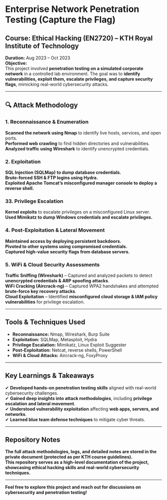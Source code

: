 # Enterprise Network Penetration Testing (Capture the Flag)  

## Course: Ethical Hacking (EN2720) – KTH Royal Institute of Technology  
**Duration:** Aug 2023 – Oct 2023  
**Objective:**  
This project involved **penetration testing on a simulated corporate network** in a controlled lab environment. The goal was to **identify vulnerabilities, exploit them, escalate privileges, and capture security flags**, mimicking real-world cybersecurity attacks.

---
## 🔍 Attack Methodology  

### **1. Reconnaissance & Enumeration**  
**Scanned the network using Nmap** to identify live hosts, services, and open ports.  
**Performed web crawling** to find hidden directories and vulnerabilities.  
**Analyzed traffic using Wireshark** to identify unencrypted credentials.  

### **2️. Exploitation**  
**SQL Injection (SQLMap) to dump database credentials.**  
**Brute-forced SSH & FTP logins using Hydra.**  
**Exploited Apache Tomcat’s misconfigured manager console to deploy a reverse shell.**  

### **33. Privilege Escalation**  
**Kernel exploits** to escalate privileges on a misconfigured Linux server.  
**Used Mimikatz to dump Windows credentials and escalate privileges.**  

### **4️. Post-Exploitation & Lateral Movement**  
**Maintained access by deploying persistent backdoors.**  
**Pivoted to other systems using compromised credentials.**  
**Captured high-value security flags from database servers.**   


### **5️. WiFi & Cloud Security Assessments**
**Traffic Sniffing (Wireshark)** – Captured and analyzed packets to detect **unencrypted credentials & ARP spoofing attacks**.  
**WiFi Cracking (Aircrack-ng)** – Captured WPA2 handshakes and attempted **brute-force key recovery attacks**.  
**Cloud Exploitation** – Identified **misconfigured cloud storage & IAM policy vulnerabilities** for privilege escalation.  


---

## Tools & Techniques Used  
- **Reconnaissance:** Nmap, Wireshark, Burp Suite  
- **Exploitation:** SQLMap, Metasploit, Hydra  
- **Privilege Escalation:** Mimikatz, Linux Exploit Suggester  
- **Post-Exploitation:** Netcat, reverse shells, PowerShell  
- **WiFi & Cloud Attacks:** Aircrack-ng, FoxyProxy  

---

## Key Learnings & Takeaways  
✔ **Developed hands-on penetration testing skills** aligned with real-world cybersecurity challenges.  
✔ **Gained deep insights into attack methodologies**, including **privilege escalation and lateral movement**.  
✔ **Understood vulnerability exploitation** affecting **web apps, servers, and networks**.  
✔ **Learned blue team defense techniques** to mitigate cyber threats.  

---

## Repository Notes  
**The full attack methodologies, logs, and detailed notes are stored in the private document (protected as per KTH course guidelines).**  
**This repository serves as a high-level documentation of the project, showcasing ethical hacking skills and real-world cybersecurity techniques.**  

---
**Feel free to explore this project and reach out for discussions on cybersecurity and penetration testing!**  
